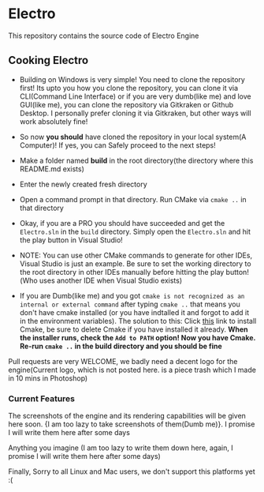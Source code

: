 # Electro

This repository contains the source code of Electro Engine  

## Cooking Electro

- Building on Windows is very simple! You need to clone the repository first! Its upto you how you clone the repository, you can clone it via CLI(Command Line Interface) or if you are very dumb(like me) and love GUI(like me), you can clone the repository via Gitkraken or Github Desktop. I personally prefer cloning it via Gitkraken, but other ways will work absolutely fine!  

- So now **you should** have cloned the repository in your local system(A Computer)! If yes, you can Safely proceed to the next steps!

- Make a folder named **build** in the root directory(the directory where this README.md exists)

- Enter the newly created fresh directory

- Open a command prompt in that directory. Run CMake via `cmake ..` in that directory

- Okay, if you are a PRO you should have succeeded and get the `Electro.sln` in the `build` directory. Simply open the `Electro.sln` and hit the play button in Visual Studio!

- NOTE: You can use other CMake commands to generate for other IDEs, Visual Studio is just an example. Be sure to set the working directory to the root directory in other IDEs manually before hitting the play button!(Who uses another IDE when Visual Studio exists)

- If you are Dumb(like me) and you got `cmake is not recognized as an internal or external command` after typing `cmake ..` that means you don't have cmake installed (or you have indtalled it and forgot to add it in the environment variables). The solution to this: Click [this](https://github.com/Kitware/CMake/releases/download/v3.20.0/cmake-3.20.0-windows-x86_64.msi) link to install Cmake, be sure to delete Cmake if you have installed it already. **When the installer runs, check the `Add to PATH` option! Now you have Cmake. Re-run `cmake ..` in the build directory and you should be fine**

Pull requests are very WELCOME, we badly need a decent logo for the engine(Current logo, which is not posted here. is a piece trash which I made in 10 mins in Photoshop)  

### Current Features

The screenshots of the engine and its rendering capabilities will be given here soon. {I am too lazy to take screenshots of them(Dumb me)}. I promise I will write them here after some days  

Anything you imagine (I am too lazy to write them down here, again, I promise I will write them here after some days)

Finally, Sorry to all Linux and Mac users, we don't support this platforms yet :(  
